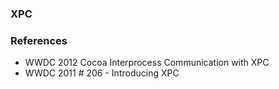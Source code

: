 ### XPC 


### References 

* WWDC 2012 Cocoa Interprocess Communication with XPC   
* WWDC 2011 # 206 - Introducing XPC